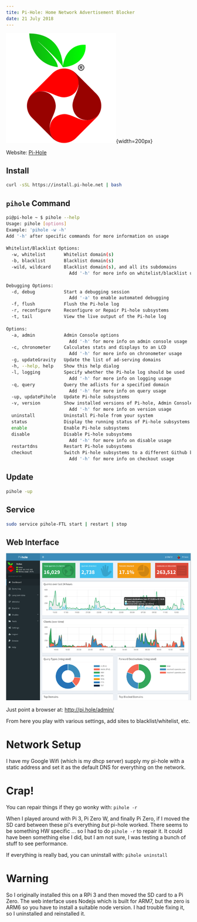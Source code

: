 ```yaml
---
tite: Pi-Hole: Home Network Advertisement Blocker
date: 21 July 2018
---
```


![](pics/pi-hole-logo.png){width=200px}

Website: [Pi-Hole](https://pi-hole.net/)

## Install

```bash
curl -sSL https://install.pi-hole.net | bash
```

## `pihole` Command

```bash
pi@pi-hole ~ $ pihole --help
Usage: pihole [options]
Example: 'pihole -w -h'
Add '-h' after specific commands for more information on usage

Whitelist/Blacklist Options:
  -w, whitelist       Whitelist domain(s)
  -b, blacklist       Blacklist domain(s)
  -wild, wildcard     Blacklist domain(s), and all its subdomains
                        Add '-h' for more info on whitelist/blacklist usage

Debugging Options:
  -d, debug           Start a debugging session
                        Add '-a' to enable automated debugging
  -f, flush           Flush the Pi-hole log
  -r, reconfigure     Reconfigure or Repair Pi-hole subsystems
  -t, tail            View the live output of the Pi-hole log

Options:
  -a, admin           Admin Console options
                        Add '-h' for more info on admin console usage
  -c, chronometer     Calculates stats and displays to an LCD
                        Add '-h' for more info on chronometer usage
  -g, updateGravity   Update the list of ad-serving domains
  -h, --help, help    Show this help dialog
  -l, logging         Specify whether the Pi-hole log should be used
                        Add '-h' for more info on logging usage
  -q, query           Query the adlists for a specified domain
                        Add '-h' for more info on query usage
  -up, updatePihole   Update Pi-hole subsystems
  -v, version         Show installed versions of Pi-hole, Admin Console & FTL
                        Add '-h' for more info on version usage
  uninstall           Uninstall Pi-hole from your system
  status              Display the running status of Pi-hole subsystems
  enable              Enable Pi-hole subsystems
  disable             Disable Pi-hole subsystems
                        Add '-h' for more info on disable usage
  restartdns          Restart Pi-hole subsystems
  checkout            Switch Pi-hole subsystems to a different Github branch
                        Add '-h' for more info on checkout usage
```

## Update

```bash
pihole -up
```

## Service

```bash
sudo service pihole-FTL start | restart | stop
```

## Web Interface

![](pics/web-interface.png)

Just point a browser at: http://pi.hole/admin/

From here you play with various settings, add sites to blacklist/whitelist, etc.

# Network Setup

I have my Google Wifi (which is my dhcp server) supply my pi-hole with a static
address and set it as the default DNS for everything on the network.

# Crap!

You can repair things if they go wonky with: `pihole -r`

When I played around with Pi 3, Pi Zero W, and finally Pi Zero, if I moved the
SD card between these pi's everything *but* pi-hole worked. There seems to be
something HW specific ... so I had to do `pihole -r` to repair it. It could have
been something else I did, but I am not sure, I was testing a bunch of stuff
to see performance.

If everything is really bad, you can uninstall with: `pihole uninstall`

# Warning

So I originally installed this on a RPi 3 and then moved the SD card to a Pi Zero.
The web interface uses Nodejs which is built for ARM7, but the zero is ARM6 so you
have to install a suitable node version. I had trouble fixing it, so I uninstalled
and reinstalled it.
